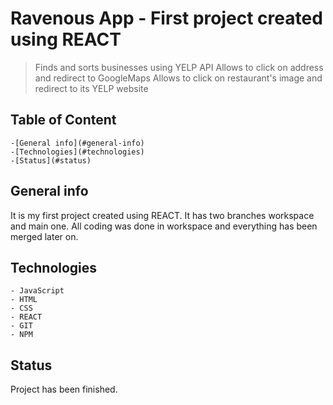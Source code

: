 # Ravenous App - First project created using REACT

> Finds and sorts businesses using YELP API
> Allows to click on address and redirect to GoogleMaps
> Allows to click on restaurant's image and redirect to its YELP website

## Table of Content

    -[General info](#general-info)
    -[Technologies](#technologies)
    -[Status](#status)

## General info

It is my first project created using REACT. It has two branches workspace and main one. All coding was done in workspace and everything has been merged later on.

## Technologies

    - JavaScript
    - HTML
    - CSS
    - REACT
    - GIT
    - NPM


## Status

Project has been finished.